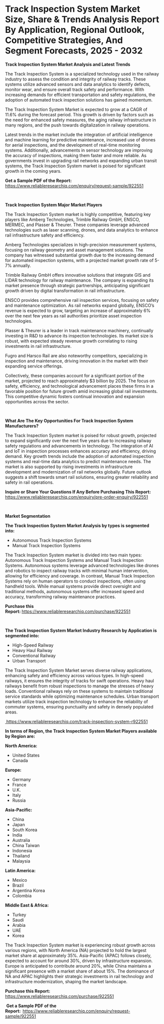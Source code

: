 <p><h1>Track Inspection System Market Size, Share & Trends Analysis Report By Application, Regional Outlook, Competitive Strategies, And Segment Forecasts, 2025 - 2032</h1></p><p><strong>Track Inspection System Market Analysis and Latest Trends</strong></p>
<p><p>The Track Inspection System is a specialized technology used in the railway industry to assess the condition and integrity of railway tracks. These systems utilize advanced sensors and data analytics to identify defects, monitor wear, and ensure overall track safety and performance. With increasing demands for efficient transportation and safety regulations, the adoption of automated track inspection solutions has gained momentum.</p><p>The Track Inspection System Market is expected to grow at a CAGR of 11.6% during the forecast period. This growth is driven by factors such as the need for enhanced safety measures, the aging railway infrastructure in many regions, and the push towards digitalization in railway operations. </p><p>Latest trends in the market include the integration of artificial intelligence and machine learning for predictive maintenance, increased use of drones for aerial inspections, and the development of real-time monitoring systems. Additionally, advancements in sensor technology are improving the accuracy of inspections, making them faster and more reliable. As governments invest in upgrading rail networks and expanding urban transit systems, the Track Inspection System market is poised for significant growth in the coming years.</p></p>
<p><strong>Get a Sample PDF of the Report:&nbsp;</strong> <a href="https://www.reliableresearchiq.com/enquiry/request-sample/922551?utm_campaign=2301&utm_medium=2&utm_source=Github&utm_content=ia&utm_term=18042025&utm_id=track-inspection-system">https://www.reliableresearchiq.com/enquiry/request-sample/922551</a></p>
<p>&nbsp;</p>
<p><strong>Track Inspection System Major Market Players</strong></p>
<p><p>The Track Inspection System market is highly competitive, featuring key players like Amberg Technologies, Trimble Railway GmbH, ENSCO, MERMEC, and Plasser & Theurer. These companies leverage advanced technologies such as laser scanning, drones, and data analytics to enhance rail infrastructure safety and efficiency.</p><p>Amberg Technologies specializes in high-precision measurement systems, focusing on railway geometry and asset management solutions. The company has witnessed substantial growth due to the increasing demand for automated inspection systems, with a projected market growth rate of 5-7% annually.</p><p>Trimble Railway GmbH offers innovative solutions that integrate GIS and LIDAR technology for railway maintenance. The company is expanding its market presence through strategic partnerships, anticipating significant growth driven by digital transformation in rail infrastructure.</p><p>ENSCO provides comprehensive rail inspection services, focusing on safety and maintenance optimization. As rail networks expand globally, ENSCO’s revenue is expected to grow, targeting an increase of approximately 6% over the next few years as rail authorities prioritize asset inspection technologies.</p><p>Plasser & Theurer is a leader in track maintenance machinery, continually investing in R&D to advance its inspection technologies. Its market size is robust, with expected steady revenue growth correlating to rising investments in rail infrastructure.</p><p>Fugro and Harsco Rail are also noteworthy competitors, specializing in inspection and maintenance, driving innovation in the market with their expanding service offerings.</p><p>Collectively, these companies account for a significant portion of the market, projected to reach approximately $3 billion by 2025. The focus on safety, efficiency, and technological advancement places these firms in a favorable position for future growth amid increasing global rail investments. This competitive dynamic fosters continual innovation and expansion opportunities across the sector.</p></p>
<p>&nbsp;</p>
<p><strong>What Are The Key Opportunities For Track Inspection System Manufacturers?</strong></p>
<p><p>The Track Inspection System market is poised for robust growth, projected to expand significantly over the next five years due to increasing railway safety regulations and advancements in technology. The integration of AI and IoT in inspection processes enhances accuracy and efficiency, driving demand. Key growth trends include the adoption of automated inspection systems and real-time data analytics to predict maintenance needs. The market is also supported by rising investments in infrastructure development and modernization of rail networks globally. Future outlook suggests a shift towards smart rail solutions, ensuring greater reliability and safety in rail operations.</p></p>
<p><strong>Inquire or Share Your Questions If Any Before Purchasing This Report:</strong> <a href="https://www.reliableresearchiq.com/enquiry/pre-order-enquiry/922551?utm_campaign=2301&utm_medium=2&utm_source=Github&utm_content=ia&utm_term=18042025&utm_id=track-inspection-system">https://www.reliableresearchiq.com/enquiry/pre-order-enquiry/922551</a></p>
<p>&nbsp;</p>
<p><strong>Market Segmentation</strong></p>
<p><strong>The Track Inspection System Market Analysis by types is segmented into:</strong></p>
<p><ul><li>Autonomous Track Inspection Systems</li><li>Manual Track Inspection Systems</li></ul></p>
<p><p>The Track Inspection System market is divided into two main types: Autonomous Track Inspection Systems and Manual Track Inspection Systems. Autonomous systems leverage advanced technologies like drones and robotics to inspect railway tracks with minimal human intervention, allowing for efficiency and coverage. In contrast, Manual Track Inspection Systems rely on human operators to conduct inspections, often using handheld tools. While manual systems provide direct oversight and traditional methods, autonomous systems offer increased speed and accuracy, transforming railway maintenance practices.</p></p>
<p><strong>Purchase this Report:&nbsp;</strong><a href="https://www.reliableresearchiq.com/purchase/922551?utm_campaign=2301&utm_medium=2&utm_source=Github&utm_content=ia&utm_term=18042025&utm_id=track-inspection-system">https://www.reliableresearchiq.com/purchase/922551</a></p>
<p>&nbsp;</p>
<p><strong>The Track Inspection System Market Industry Research by Application is segmented into:</strong></p>
<p><ul><li>High-Speed Railway</li><li>Heavy Haul Railway</li><li>Conventional Railway</li><li>Urban Transport</li></ul></p>
<p><p>The Track Inspection System Market serves diverse railway applications, enhancing safety and efficiency across various types. In high-speed railways, it ensures the integrity of tracks for swift operations. Heavy haul railways benefit from robust inspections to manage the stresses of heavy loads. Conventional railways rely on these systems to maintain traditional service standards while optimizing maintenance schedules. Urban transport markets utilize track inspection technology to enhance the reliability of commuter systems, ensuring punctuality and safety in densely populated areas.</p></p>
<p><a href="https://www.reliableresearchiq.com/track-inspection-system-r922551?utm_campaign=2301&utm_medium=2&utm_source=Github&utm_content=ia&utm_term=18042025&utm_id=track-inspection-system">&nbsp;https://www.reliableresearchiq.com/track-inspection-system-r922551</a></p>
<p><strong>In terms of Region, the Track Inspection System Market Players available by Region are:</strong></p>
<p>
    <p> <strong> North America: </strong>
        <ul>
            <li>United States</li>
            <li>Canada</li>
        </ul>
        </p> 
    <p> <strong> Europe: </strong>
        <ul>
            <li>Germany</li>
            <li>France</li>
            <li>U.K.</li>
            <li>Italy</li>
            <li>Russia</li>
        </ul>
        </p> 
    <p> <strong> Asia-Pacific: </strong>
        <ul>
            <li>China</li>
            <li>Japan</li>
            <li>South Korea</li>
            <li>India</li>
            <li>Australia</li>
            <li>China Taiwan</li>
            <li>Indonesia</li>
            <li>Thailand</li>
            <li>Malaysia</li>
        </ul>
        </p> 
    <p> <strong> Latin America: </strong>
        <ul>
            <li>Mexico</li>
            <li>Brazil</li>
            <li>Argentina Korea</li>
            <li>Colombia</li>
        </ul>
        </p> 
    <p> <strong> Middle East & Africa: </strong>
        <ul>
            <li>Turkey</li>
            <li>Saudi</li>
            <li>Arabia</li>
            <li>UAE</li>
            <li>Korea</li>
        </ul>
    </p>
    </p>
<p><p>The Track Inspection System market is experiencing robust growth across various regions, with North America (NA) projected to hold the largest market share at approximately 35%. Asia-Pacific (APAC) follows closely, expected to account for around 30%, driven by infrastructure expansion. Europe is anticipated to contribute around 20%, while China maintains a significant presence with a market share of about 15%. The dominance of NA and APAC highlights their strategic investments in rail technology and infrastructure modernization, shaping the market landscape.</p></p>
<p><strong>Purchase this Report: </strong><a href="https://www.reliableresearchiq.com/purchase/922551?utm_campaign=2301&utm_medium=2&utm_source=Github&utm_content=ia&utm_term=18042025&utm_id=track-inspection-system">https://www.reliableresearchiq.com/purchase/922551</a></p>
<p>&nbsp;<strong>Get a Sample PDF of the Report:&nbsp;&nbsp;</strong><a href="https://www.reliableresearchiq.com/enquiry/request-sample/922551?utm_campaign=2301&utm_medium=2&utm_source=Github&utm_content=ia&utm_term=18042025&utm_id=track-inspection-system">https://www.reliableresearchiq.com/enquiry/request-sample/922551</a></p>
<p><strong></strong></p>
<p><p></p><p></p><p></p></p>